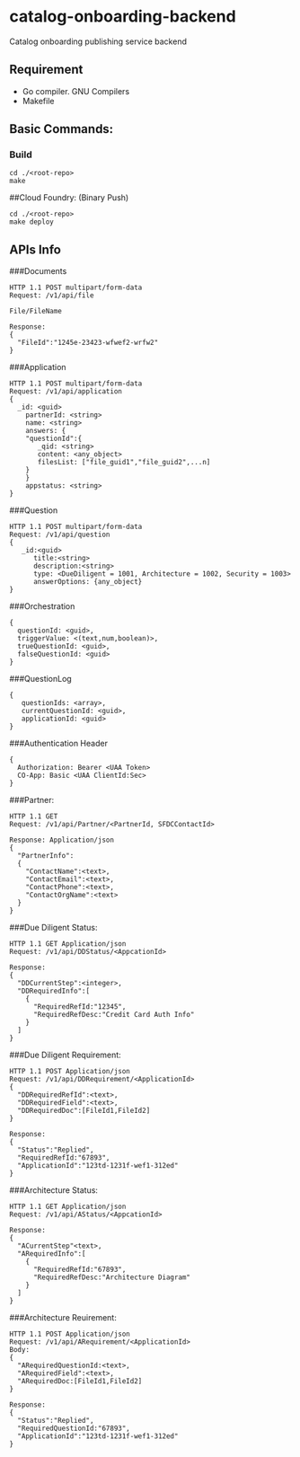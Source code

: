 # catalog-onboarding-backend
 Catalog onboarding publishing service backend

## Requirement
- Go compiler. GNU Compilers
- Makefile

## Basic Commands:

### Build
```
cd ./<root-repo>
make
```

##Cloud Foundry: (Binary Push)
```
cd ./<root-repo>
make deploy
```

## APIs Info

###Documents
```
HTTP 1.1 POST multipart/form-data
Request: /v1/api/file

File/FileName

Response:
{
  "FileId":"1245e-23423-wfwef2-wrfw2"
}
```

###Application
```
HTTP 1.1 POST multipart/form-data
Request: /v1/api/application
{
  _id: <guid>
	partnerId: <string>
	name: <string>
	answers: {
    "questionId":{
       _qid: <string>
       content: <any_object>
       filesList: ["file_guid1","file_guid2",...n]
    }
	}
	appstatus: <string>
}
```

###Question
```
HTTP 1.1 POST multipart/form-data
Request: /v1/api/question
{
   _id:<guid>
	  title:<string>
	  description:<string>
	  type: <DueDiligent = 1001, Architecture = 1002, Security = 1003>
	  answerOptions: {any_object}
}
```

###Orchestration
```
{
  questionId: <guid>,
  triggerValue: <(text,num,boolean)>,
  trueQuestionId: <guid>,
  falseQuestionId: <guid>
}
```

###QuestionLog
```
{
   questionIds: <array>,
   currentQuestionId: <guid>,
   applicationId: <guid>
}
```

###Authentication Header
```
{
  Authorization: Bearer <UAA Token>
  CO-App: Basic <UAA ClientId:Sec>
}
```

###Partner:
```
HTTP 1.1 GET
Request: /v1/api/Partner/<PartnerId, SFDCContactId>

Response: Application/json
{
  "PartnerInfo":
  {
    "ContactName":<text>,
    "ContactEmail":<text>,
    "ContactPhone":<text>,
    "ContactOrgName":<text>
  }
}
```

###Due Diligent Status:
```
HTTP 1.1 GET Application/json
Request: /v1/api/DDStatus/<AppcationId>

Response:
{
  "DDCurrentStep":<integer>,
  "DDRequiredInfo":[
    {
      "RequiredRefId:"12345",
      "RequiredRefDesc:"Credit Card Auth Info"
    }
  ]
}
```

###Due Diligent Requirement:
```
HTTP 1.1 POST Application/json
Request: /v1/api/DDRequirement/<ApplicationId>
{
  "DDRequiredRefId":<text>,
  "DDRequiredField":<text>,
  "DDRequiredDoc":[FileId1,FileId2]
}

Response:
{
  "Status":"Replied",
  "RequiredRefId:"67893",
  "ApplicationId":"123td-1231f-wef1-312ed"
}
```

###Architecture Status:
```
HTTP 1.1 GET Application/json
Request: /v1/api/AStatus/<AppcationId>

Response:
{
  "ACurrentStep"<text>,
  "ARequiredInfo":[
    {
      "RequiredRefId:"67893",
      "RequiredRefDesc:"Architecture Diagram"
    }
  ]
}
```

###Architecture Reuirement:
```
HTTP 1.1 POST Application/json
Request: /v1/api/ARequirement/<ApplicationId>
Body:
{
  "ARequiredQuestionId:<text>,
  "ARequiredField":<text>,
  "ARequiredDoc:[FileId1,FileId2]
} 

Response:
{
  "Status":"Replied",
  "RequiredQuestionId:"67893",
  "ApplicationId":"123td-1231f-wef1-312ed"
}
```
